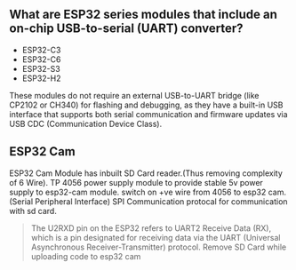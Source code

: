 ## What are ESP32 series modules that include an on-chip USB-to-serial (UART) converter?
- ESP32-C3
- ESP32-C6
- ESP32-S3
- ESP32-H2

These modules do not require an external USB-to-UART bridge (like CP2102 or CH340) for flashing and debugging, as they have a built-in USB interface that supports both serial communication and firmware updates via USB CDC (Communication Device Class).

## ESP32 Cam
ESP32 Cam Module has inbuilt SD Card reader.(Thus removing complexity of 6 Wire). TP 4056 power supply module to provide stable 5v power supply to esp32-cam module. switch on +ve wire from 4056 to esp32 cam. (Serial Peripheral Interface) SPI Communication protocal for communication with sd card.
> The U2RXD pin on the ESP32 refers to UART2 Receive Data (RX), which is a pin designated for receiving data via the UART (Universal Asynchronous Receiver-Transmitter) protocol.
> Remove SD Card while uploading code to esp32 cam
